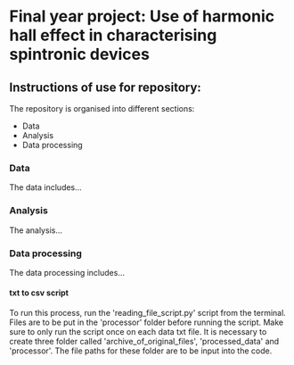 # Final year project: Use of harmonic hall effect in characterising spintronic devices

## Instructions of use for repository:
The repository is organised into different sections:
- Data
- Analysis
- Data processing

### Data
The data includes...

### Analysis
The analysis...

### Data processing 
The data processing includes...

#### txt to csv script
To run this process, run the 'reading_file_script.py' script from the terminal. Files are to be put in the 'processor' folder before running the script. Make sure to only run the script once on each data txt file. It is necessary to create three folder called 'archive_of_original_files', 'processed_data' and 'processor'. The file paths for these folder are to be input into the code.
